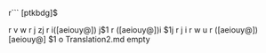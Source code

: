 r```
[ptkbdg]$

r
v
w
r
j
zj
r
i([aeiouy@])
j$1
r
([aeiouy@])i
$1j
r
j
i
r
w
u
r
([aeiouy@])[aeiouy@]
$1
o
Translation2.md
empty
